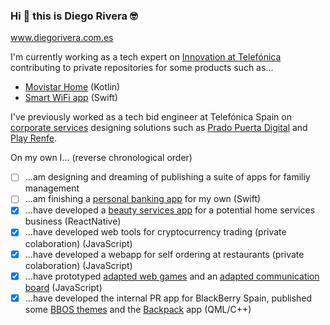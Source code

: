 ### Hi 👋 this is Diego Rivera 🤓
www.diegorivera.com.es

I'm currently working as a tech expert on [Innovation at Telefónica](https://github.com/Telefonica) contributing to private repositories for some products such as...
- [Movistar Home](https://aura.telefonica.com/movistar-home) (Kotlin)
- [Smart WiFi app](https://www.movistar.es/particulares/movil/servicios/app-smartwifi/) (Swift)

I've previously worked as a tech bid engineer at Telefónica Spain on [corporate services](https://www.telefonica.com/en/services/business-services/corporate/) designing solutions such as [Prado Puerta Digital](https://www.museodelprado.es/actualidad/noticia/el-museo-nacional-del-prado-confia-en-telefonica/8e2e93fe-d827-38c6-570f-720fb7b833cf) and [Play Renfe](https://www.renfe.com/es/en/viajar/el-viaje/on-board/playrenfe/que-es-play-renfe).

On my own I... (reverse chronological order)
- [ ] ...am designing and dreaming of publishing a suite of apps for familiy management
- [ ] ...am finishing a [personal banking app](https://github.com/diegotid/family-banking) for my own (Swift)
- [x] ...have developed a [beauty services app](https://github.com/diegotid/beauty-home/blob/main/README.md) for a potential home services business (ReactNative)
- [x] ...have developed web tools for cryptocurrency trading (private colaboration) (JavaScript)
- [x] ...have developed a webapp for self ordering at restaurants (private colaboration) (JavaScript)
- [x] ...have prototyped [adapted web games](https://github.com/diegotid/adapted-games-web) and an [adapted communication board](https://github.com/diegotid/adapted-comgrid-web) (JavaScript)
- [x] ...have developed the internal PR app for BlackBerry Spain, published some [BBOS themes](https://appworld.blackberry.com/webstore/vendor/4680) and the [Backpack](https://github.com/diegotid/backpack-blackberry) app (QML/C++)
